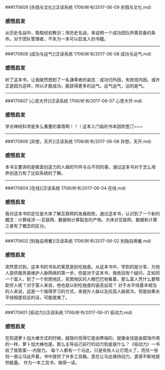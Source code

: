 ###170609 [杀戮与文化](泛读系统 1706/听书/2017-06-09 杀戮与文化.md)
### 感悟启发
从历史名战中，吸取经验教训；用历史名战，来说明一个成功团队所需具备的条件。对于团队管理者，不失为一本可以启发人的书籍。

***
###170608 [成功与运气](泛读系统 1706/听书/2017-06-08 成功与运气.md)
### 感悟启发
听了这本书，让我陡然想到了一名谦卑者的姿态：成功归外因，失败找内因。或许正是因为这样，所以才能成功，能获得更多的运气。运气运气，运的是气。

***
###170607 [心思大开](泛读系统 1706/听书/2017-06-07 心思大开.md)
### 感悟启发
学点神经科学是多么重要的事情啊！！！这本入门级的书本因吹思汀~~~

***
###170606 [异想，天开](泛读系统 1706/听书/2017-06-06 异想，天开.md)
### 感悟启发
本书主要讲的是极富创造力的人做的10件与众不同的事，通过这本书对于怎么培养创造力有了比较系统的了解。

***
###170604 [在线](泛读系统 1706/听书/2017-06-04 在线.md)
### 感悟启发
我对这本书的定位是大体了解互联网的发展趋势。通过这本书，认识到了一个新的概念：计算经济---互联网、数据和计算裂变的产物。大体对互联网、数据和计算三者有了概念的区分。

***
###170602 [别独自用餐](泛读系统 1706/听书/2017-06-02 别独自用餐.md)
### 感悟启发
突然意识到，这本书的书名的寓意是别吃独食。从这本书中，学到的是分享、为他人提供服务是维护人脉网络的第一步。但是对于这本书，我依旧有个疑问，正如同一个富人，到了一个贫困地区，贫困地区的人眼巴巴地看着，那么富人凭什么要帮助穷人呢？对于富人来说，他也是以别吃独食的姿态出现？
对于水平线基本相当的人来说，这是一个值得学习的方式，来提升人脉以及拉高人脉层次。但是如果水平线相差较远的话，可能就难了。

***
###170601 [驱动力](泛读系统 1706/听书/2017-06-01 驱动力.md)
### 感悟启发
在知道萝卜加大棒方式的时候，就隐约觉得它是由弊端的，就像金钱是由腐蚀作用的一样，萝卜加大棒也是。那么主导自己前行的动力到底是什么？《驱动力》一书给了我答案---内驱力。
每个人都有一个马达，只是有些人让它熄火了，而另一些则一直让马达开着。书中提供了许多工具箱，意在让马达保持动力，源源不断地提供能量。
作为一本工具书，值得一读。

